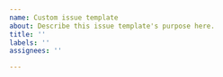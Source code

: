 ```yaml
---
name: Custom issue template
about: Describe this issue template's purpose here.
title: ''
labels: ''
assignees: ''

---
```


<!-- Put everything you whant here -->
